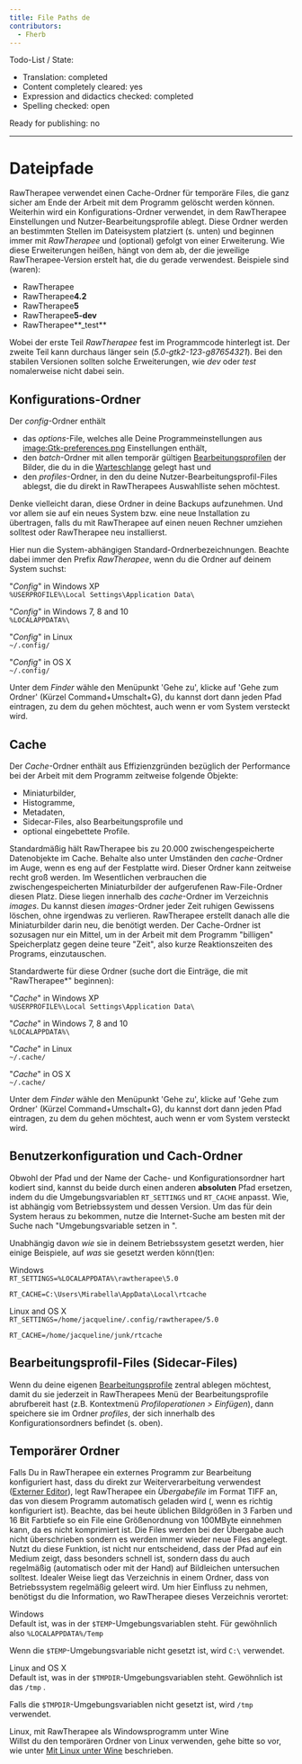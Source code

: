 ```yaml
---
title: File Paths de
contributors:
  - Fherb
---
```


Todo-List / State:

- Translation: completed
- Content completely cleared: yes
- Expression and didactics checked: completed
- Spelling checked: open

Ready for publishing: no

------------------------------------------------------------------------

# Dateipfade

RawTherapee verwendet einen Cache-Ordner für temporäre Files, die ganz
sicher am Ende der Arbeit mit dem Programm gelöscht werden können.
Weiterhin wird ein Konfigurations-Ordner verwendet, in dem RawTherapee
Einstellungen und Nutzer-Bearbeitungsprofile ablegt. Diese Ordner werden
an bestimmten Stellen im Dateisystem platziert (s. unten) und beginnen
immer mit *RawTherapee* und (optional) gefolgt von einer Erweiterung.
Wie diese Erweiterungen heißen, hängt von dem ab, der die jeweilige
RawTherapee-Version erstelt hat, die du gerade verwendest. Beispiele
sind (waren):

- RawTherapee
- RawTherapee**4.2**
- RawTherapee**5**
- RawTherapee**5-dev**
- RawTherapee**_test**

Wobei der erste Teil *RawTherapee* fest im Programmcode hinterlegt ist.
Der zweite Teil kann durchaus länger sein (*5.0-gtk2-123-g87654321*).
Bei den stabilen Versionen sollten solche Erweiterungen, wie *dev* oder
*test* nomalerweise nicht dabei sein.

## Konfigurations-Ordner

Der *config*-Ordner enthält

- das *options*-File, welches alle Deine Programmeinstellungen aus
  [image:Gtk-preferences.png](image:Gtk-preferences.png.md)
  Einstellungen enthält,
- den *batch*-Ordner mit allen temporär gültigen
  [Bearbeitungsprofilen](Sidecar_Files_-_Processing_Profiles/de.md)
  der Bilder, die du in die
  [Warteschlange](The_Batch_Queue/de.md) gelegt hast und
- den *profiles*-Ordner, in den du deine Nutzer-Bearbeitungsprofil-Files
  ablegst, die du direkt in RawTherapees Auswahlliste sehen möchtest.

Denke vielleicht daran, diese Ordner in deine Backups aufzunehmen. Und
vor allem sie auf ein neues System bzw. eine neue Installation zu
übertragen, falls du mit RawTherapee auf einen neuen Rechner umziehen
solltest oder RawTherapee neu installierst.

Hier nun die System-abhängigen Standard-Ordnerbezeichnungen. Beachte
dabei immer den Prefix *RawTherapee*, wenn du die Ordner auf deinem
System suchst:

"*Config*" in Windows XP  
`%USERPROFILE%\Local Settings\Application Data\`

"*Config*" in Windows 7, 8 and 10  
`%LOCALAPPDATA%\`

"*Config*" in Linux  
`~/.config/`

"*Config*" in OS X  
`~/.config/`

Unter dem *Finder* wähle den Menüpunkt 'Gehe zu', klicke auf 'Gehe zum
Ordner' (Kürzel Command+Umschalt+G), du kannst dort dann jeden Pfad
eintragen, zu dem du gehen möchtest, auch wenn er vom System versteckt
wird.

## Cache

Der *Cache*-Ordner enthält aus Effizienzgründen bezüglich der
Performance bei der Arbeit mit dem Programm zeitweise folgende Objekte:

- Miniaturbilder,
- Histogramme,
- Metadaten,
- Sidecar-Files, also Bearbeitungsprofile und
- optional eingebettete Profile.

Standardmäßig hält RawTherapee bis zu 20.000 zwischengespeicherte
Datenobjekte im Cache. Behalte also unter Umständen den *cache*-Ordner
im Auge, wenn es eng auf der Festplatte wird. Dieser Ordner kann
zeitweise recht groß werden. Im Wesentlichen verbrauchen die
zwischengespeicherten Miniaturbilder der aufgerufenen Raw-File-Ordner
diesen Platz. Diese liegen innerhalb des *cache*-Ordner im Verzeichnis
*images*. Du kannst diesen *images*-Ordner jeder Zeit ruhigen Gewissens
löschen, ohne irgendwas zu verlieren. RawTherapee erstellt danach alle
die Miniaturbilder darin neu, die benötigt werden. Der Cache-Ordner ist
sozusagen nur ein Mittel, um in der Arbeit mit dem Programm "billigen"
Speicherplatz gegen deine teure "Zeit", also kurze Reaktionszeiten des
Programs, einzutauschen.

Standardwerte für diese Ordner (suche dort die Einträge, die mit
"RawTherapee\*" beginnen):

"*Cache*" in Windows XP  
`%USERPROFILE%\Local Settings\Application Data\`

"*Cache*" in Windows 7, 8 and 10  
`%LOCALAPPDATA%\`

"*Cache*" in Linux  
`~/.cache/`

"*Cache*" in OS X  
`~/.cache/`

Unter dem *Finder* wähle den Menüpunkt 'Gehe zu', klicke auf 'Gehe zum
Ordner' (Kürzel Command+Umschalt+G), du kannst dort dann jeden Pfad
eintragen, zu dem du gehen möchtest, auch wenn er vom System versteckt
wird.

## Benutzerkonfiguration und Cach-Ordner

Obwohl der Pfad und der Name der Cache- und Konfigurationsordner hart
kodiert sind, kannst du beide durch einen anderen **absoluten** Pfad
ersetzen, indem du die Umgebungsvariablen `RT_SETTINGS` und `RT_CACHE`
anpasst. Wie, ist abhängig vom Betriebssystem und dessen Version. Um das
für dein System heraus zu bekommen, nutze die Internet-Suche am besten
mit der Suche nach "Umgebungsvariable setzen in
*<dein Betriebssystemname>*".

Unabhängig davon *wie* sie in deinem Betriebssystem gesetzt werden, hier
einige Beispiele, auf *was* sie gesetzt werden könn(t)en:

Windows  
`RT_SETTINGS=%LOCALAPPDATA%\rawtherapee\5.0`

`RT_CACHE=C:\Users\Mirabella\AppData\Local\rtcache`

Linux and OS X  
`RT_SETTINGS=/home/jacqueline/.config/rawtherapee/5.0`

`RT_CACHE=/home/jacqueline/junk/rtcache`

## Bearbeitungsprofil-Files (Sidecar-Files)

Wenn du deine eigenen
[Bearbeitungsprofile](Sidecar_Files_-_Processing_Profiles/de.md)
zentral ablegen möchtest, damit du sie jederzeit in RawTherapees Menü
der Bearbeitungsprofile abrufbereit hast (z.B. Kontextmenü
*Profiloperationen \> Einfügen*), dann speichere sie im Ordner
*profiles*, der sich innerhalb des Konfigurationsordners befindet (s.
oben).

## Temporärer Ordner

Falls Du in RawTherapee ein externes Programm zur Bearbeitung
konfiguriert hast, dass du direkt zur Weiterverarbeitung verwendest
([Externer
Editor](Edit_Current_Image_in_External_Editor/de.md)), legt
RawTherapee ein *Übergabefile* im Format TIFF an, das von diesem
Programm automatisch geladen wird (, wenn es richtig konfiguriert ist).
Beachte, das bei heute üblichen Bildgrößen in 3 Farben und 16 Bit
Farbtiefe so ein File eine Größenordnung von 100MByte einnehmen kann, da
es nicht komprimiert ist. Die Files werden bei der Übergabe auch nicht
überschrieben sondern es werden immer wieder neue Files angelegt. Nutzt
du diese Funktion, ist nicht nur entscheidend, dass der Pfad auf ein
Medium zeigt, dass besonders schnell ist, sondern dass du auch
regelmäßig (automatisch oder mit der Hand) auf Bildleichen untersuchen
solltest. Idealer Weise liegt das Verzeichnis in einem Ordner, dass von
Betriebssystem regelmäßig geleert wird. Um hier Einfluss zu nehmen,
benötigst du die Information, wo RawTherapee dieses Verzeichnis
verortet:

Windows  
Default ist, was in der `$TEMP`-Umgebungsvariablen steht. Für gewöhnlich
also `%LOCALAPPDATA%/Temp`

Wenn die `$TEMP`-Umgebungsvariable nicht gesetzt ist, wird `C:\`
verwendet.

Linux and OS X  
Default ist, was in der `$TMPDIR`-Umgebungsvariablen steht. Gewöhnlich
ist das `/tmp` .

Falls die `$TMPDIR`-Umgebungsvariablen nicht gesetzt ist, wird `/tmp`
verwendet.

<!-- -->

Linux, mit RawTherapee als Windowsprogramm unter Wine  
Willst du den temporären Ordner von Linux verwenden, gehe bitte so vor,
wie unter [Mit Linux unter
Wine](Edit_Current_Image_in_External_Editor/de#Mit_Linux_unter_Wine.md)
beschrieben.
